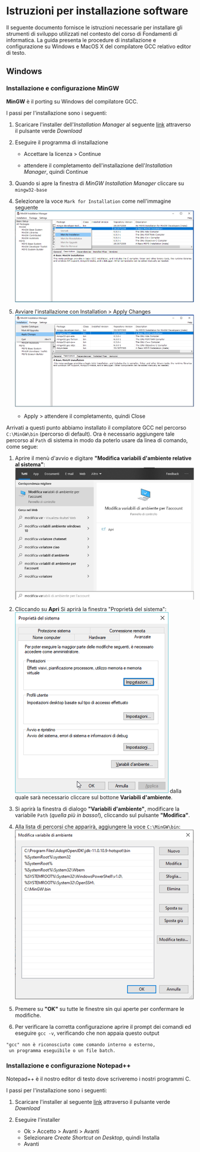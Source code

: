 # Istruzioni per installazione software

Il seguente documento fornisce le istruzioni necessarie per installare gli strumenti di sviluppo utilizzati nel contesto del corso di Fondamenti di informatica.
La guida presenta le procedure di installazione e configurazione su Windows e MacOS X del compilatore GCC relativo editor di testo.

## Windows

### Installazione e configurazione MinGW

**MinGW** è il porting su Windows del compilatore GCC.

I passi per l'installazione sono i seguenti:

1. Scaricare l'installer dell'*Installation Manager* al seguente [link](https://sourceforge.net/projects/mingw/) attraverso il pulsante verde *Download*

1. Eseguire il programma di installazione
    * Accettare la licenza > Continue

    * attendere il completamento dell'installazione dell'*Installation Manager*, quindi Continue

1. Quando si apre la finestra di *MinGW Installation Manager* cliccare su `mingw32-base`

1. Selezionare la voce `Mark for Installation` come nell'immagine seguente ![Mark for Installation](./img/win10/mingw-2.png)

1. Avviare l'installazione con Installation > Apply Changes ![Apply Changes](./img/win10/mingw-3.png)
    * Apply > attendere il completamento, quindi Close

Arrivati a questi punto abbiamo installato il compilatore GCC nel percorso `C:\MinGW\bin` (percorso di default).
Ora è necessario aggiungere tale percorso al `Path` di sistema in modo da poterlo usare da linea di comando, come segue:

1. Aprire il menù d'avvio e digitare **"Modifica variabili d'ambiente relative al sistema"**:
![](./img/win10/env_vars/1.png)

1. Cliccando su **Apri** Si aprirà la finestra "Proprietà del sistema":
![](./img/win10/env_vars/2.png)
dalla quale sarà necessario cliccare sul bottone **Variabili d'ambiente**.

1. Si aprirà la finestra di dialogo **"Variabili d'ambiente"**, modificare la variabile `Path` (*quella più in basso!*), cliccando sul pulsante **"Modifica"**.

1. Alla lista di percorsi che apparirà, aggiungere la voce `C:\MinGW\bin`:
![](./img/win10/env_vars/path2.png)

1. Premere su **"OK"** su tutte le finestre sin qui aperte per confermare le modifiche.

1. Per verificare la corretta configurazione aprire il prompt dei comandi ed eseguire `gcc -v`,
verificando che non appaia questo output
```
"gcc" non è riconosciuto come comando interno o esterno,
 un programma eseguibile o un file batch.
```

### Installazione e configurazione Notepad++

Notepad++ è il nostro editor di testo dove scriveremo i nostri programmi C.

I passi per l'installazione sono i seguenti:

1. Scaricare l'installer al seguente [link](https://notepad-plus-plus.org/downloads/v7.9.3/) attraverso il pulsante verde *Download*

1. Eseguire l'installer
    * Ok > Accetto > Avanti > Avanti
    * Selezionare *Create Shortcut on Desktop*, quindi Installa
    * Avanti
